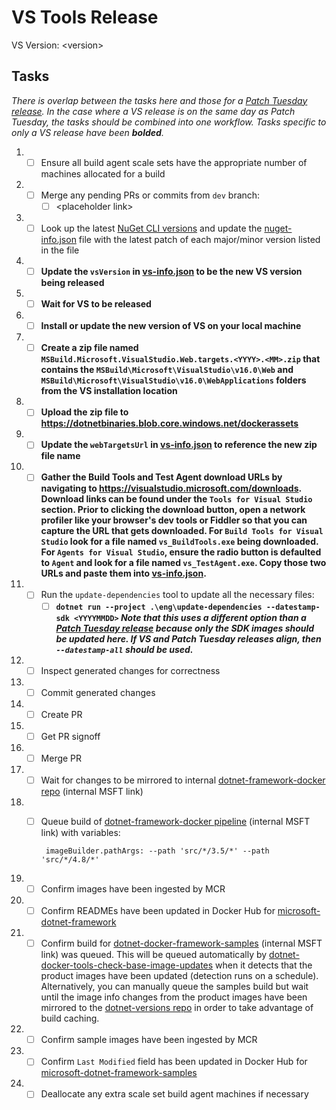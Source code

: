 # VS Tools Release

VS Version: &lt;version&gt;

## Tasks

_There is overlap between the tasks here and those for a [Patch Tuesday release](patch-tuesday-release.md). In the case where a VS release is on the same day as Patch Tuesday, the tasks should be combined into one workflow. Tasks specific to only a VS release have been **bolded**._

1. - [ ] Ensure all build agent scale sets have the appropriate number of machines allocated for a build
1. - [ ] Merge any pending PRs or commits from `dev` branch:
      - [ ] &lt;placeholder link&gt;
1. - [ ] Look up the latest [NuGet CLI versions](https://www.nuget.org/downloads) and update the [nuget-info.json](https://github.com/microsoft/dotnet-framework-docker/blob/master/eng/nuget-info.json) file with the latest patch of each major/minor version listed in the file
1. - [ ] **Update the `vsVersion` in [vs-info.json](https://github.com/microsoft/dotnet-framework-docker/blob/master/eng/vs-info.json) to be the new VS version being released**
1. - [ ] **Wait for VS to be released**
1. - [ ] **Install or update the new version of VS on your local machine**
1. - [ ] **Create a zip file named `MSBuild.Microsoft.VisualStudio.Web.targets.<YYYY>.<MM>.zip` that contains the `MSBuild\Microsoft\VisualStudio\v16.0\Web` and `MSBuild\Microsoft\VisualStudio\v16.0\WebApplications` folders from the VS installation location**
1. - [ ] **Upload the zip file to https://dotnetbinaries.blob.core.windows.net/dockerassets**
1. - [ ] **Update the `webTargetsUrl` in [vs-info.json](https://github.com/microsoft/dotnet-framework-docker/blob/master/eng/vs-info.json) to reference the new zip file name**
1. - [ ] **Gather the Build Tools and Test Agent download URLs by navigating to https://visualstudio.microsoft.com/downloads. Download links can be found under the `Tools for Visual Studio` section. Prior to clicking the download button, open a network profiler like your browser's dev tools or Fiddler so that you can capture the URL that gets downloaded. For `Build Tools for Visual Studio` look for a file named `vs_BuildTools.exe` being downloaded. For `Agents for Visual Studio`, ensure the radio button is defaulted to `Agent` and look for a file named `vs_TestAgent.exe`. Copy those two URLs and paste them into [vs-info.json](https://github.com/microsoft/dotnet-framework-docker/blob/master/eng/vs-info.json).**
1. - [ ] Run the `update-dependencies` tool to update all the necessary files:
      - [ ] **`dotnet run --project .\eng\update-dependencies --datestamp-sdk <YYYYMMDD>` _Note that this uses a different option than a [Patch Tuesday release](patch-tuesday-release.md) because only the SDK images should be updated here. If VS and Patch Tuesday releases align, then `--datestamp-all` should be used._**
1. - [ ] Inspect generated changes for correctness
1. - [ ] Commit generated changes
1. - [ ] Create PR
1. - [ ] Get PR signoff
1. - [ ] Merge PR
1. - [ ] Wait for changes to be mirrored to internal [dotnet-framework-docker repo](https://dev.azure.com/dnceng/internal/_git/Microsoft-dotnet-framework-docker) (internal MSFT link)
1. - [ ] Queue build of [dotnet-framework-docker pipeline](https://dev.azure.com/dnceng/internal/_build?definitionId=372) (internal MSFT link) with variables:

          imageBuilder.pathArgs: --path 'src/*/3.5/*' --path 'src/*/4.8/*'

1. - [ ] Confirm images have been ingested by MCR
1. - [ ] Confirm READMEs have been updated in Docker Hub for [microsoft-dotnet-framework](https://hub.docker.com/_/microsoft-dotnet-framework)
1. - [ ] Confirm build for [dotnet-docker-framework-samples](https://dev.azure.com/dnceng/internal/_build?definitionId=374) (internal MSFT link) was queued. This will be queued automatically by [dotnet-docker-tools-check-base-image-updates](https://dev.azure.com/dnceng/internal/_build?definitionId=536) when it detects that the product images have been updated (detection runs on a schedule). Alternatively, you can manually queue the samples build but wait until the image info changes from the product images have been mirrored to the [dotnet-versions repo](https://dev.azure.com/dnceng/internal/_git/dotnet-versions) in order to take advantage of build caching.
1. - [ ] Confirm sample images have been ingested by MCR
1. - [ ] Confirm `Last Modified` field has been updated in Docker Hub for [microsoft-dotnet-framework-samples](https://hub.docker.com/_/microsoft-dotnet-framework-samples/)
1. - [ ] Deallocate any extra scale set build agent machines if necessary
